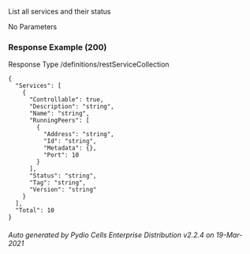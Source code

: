 






 
List all services and their status  


No Parameters



### Response Example (200)
Response Type /definitions/restServiceCollection

```
{
  "Services": [
    {
      "Controllable": true,
      "Description": "string",
      "Name": "string",
      "RunningPeers": [
        {
          "Address": "string",
          "Id": "string",
          "Metadata": {},
          "Port": 10
        }
      ],
      "Status": "string",
      "Tag": "string",
      "Version": "string"
    }
  ],
  "Total": 10
}
```




###### Auto generated by Pydio Cells Enterprise Distribution v2.2.4 on 19-Mar-2021
